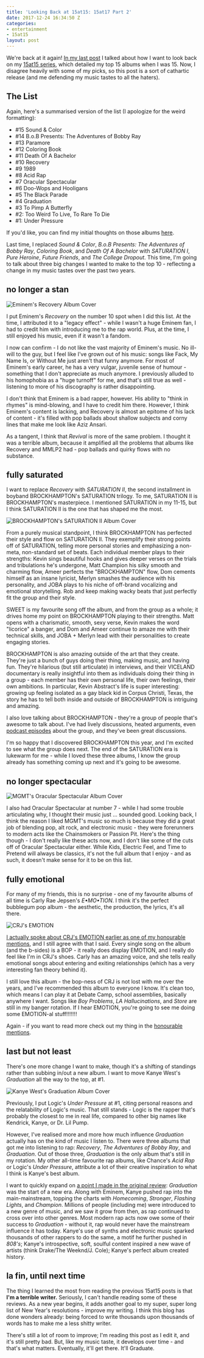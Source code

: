 ```yaml
---
title: 'Looking Back at 15at15: 15at17 Part 2'
date: 2017-12-24 16:34:50 Z
categories:
- entertainment
- 15at15
layout: post
---
```


We're back at it again! [In my last post]({{site.baseurl}}/15at15/2017/11/29/looking-back-on-15-at-15.html) I talked about how I want to look back on my [15at15 series]({{site.baseurl}}/specials/15at15/), which detailed my top 15 albums when I was 15. Now, I disagree heavily with some of my picks, so this post is a sort of cathartic release (and me defending my music tastes to all the haters).

## The List

Again, here's a summarised version of the list (I apologize for the weird formatting):

* #15 Sound & Color
* #14 B.o.B Presents: The Adventures of Bobby Ray
* #13 Paramore
* #12 Coloring Book
* #11 Death Of A Bachelor
* #10 Recovery
* #9 1989
* #8 Acid Rap
* #7 Oracular Spectacular
* #6 Doo-Wops and Hooligans
* #5 The Black Parade
* #4 Graduation
* #3 To Pimp A Butterfly
* #2: Too Weird To Live, To Rare To Die
* #1: Under Pressure

If you'd like, you can find my initial thoughts on those albums [here]({{site.baseurl}}/specials/15at15/).

Last time, I replaced *Sound & Color*, *B.o.B Presents: The Adventures of Bobby Ray*, *Coloring Book*, and *Death Of A Bachelor* with *SATURATION I*, *Pure Heroine*, *Future Friends*, and *The College Dropout*. This time, I'm going to talk about three big changes I wanted to make to the top 10 - reflecting a change in my music tastes over the past two years.

## no longer a stan

![Eminem's Recovery Album Cover]({{site.baseurl}}/img/albums/recovery.jpg)

I put Eminem's *Recovery* on the number 10 spot when I did this list. At the time, I attributed it to a "legacy effect" - while I wasn't a huge Eminem fan, I had to credit him with introducing me to the rap world. Plus, at the time, I still enjoyed his music, even if it wasn't a fandom.

I now can confirm - I do not like the vast majority of Eminem's music. No ill-will to the guy, but I feel like I've grown out of his music: songs like Fack, My Name Is, or Without Me just aren't that funny anymore. For most of Eminem's early career, he has a very vulgar, juvenile sense of humour - something that I don't appreciate as much anymore. I previously alluded to his homophobia as a "huge turnoff" for me, and that's still true as well - listening to more of his discography is rather disappointing.

I don't think that Eminem is a bad rapper, however. His ability to "think in rhymes" is mind-blowing, and I have to credit him there. However, I think Eminem's content is lacking, and Recovery is almost an epitome of his lack of content - it's filled with pop ballads about shallow subjects and corny lines that make me look like Aziz Ansari.

As a tangent, I think that *Revival* is more of the same problem. I thought it was a terrible album, because it amplified all the problems that albums like Recovery and MMLP2 had - pop ballads and quirky flows with no substance.

## fully saturated

I want to replace *Recovery* with *SATURATION II*, the second installment in boyband BROCKHAMPTON's SATURATION trilogy. To me, SATURATION II is BROCKHAMPTON's masterpiece. I mentioned SATURATION in my 11-15, but I think SATURATION II is the one that has shaped me the most.

![BROCKHAMPTON's SATURATION II Album Cover]({{site.baseurl}}/img/albums/saturation-ii.jpg)

From a purely musical standpoint, I think BROCKHAMPTON has perfected their style and flow on SATURATION II. They exemplify their strong points off of SATURATION, telling more personal stories and emphasizing a non-meta, non-standard set of beats. Each individual member plays to their strengths: Kevin sings beautiful hooks and gives deeper verses on the trials and tribulations he's undergone, Matt Champion his silky smooth and charming flow, Ameer perfects the "BROCKHAMPTON" flow, Dom cements himself as an insane lyricist, Merlyn smashes the audience with his personality, and JOBA plays to his niche of off-brand vocalizing and emotional storytelling. Rob and keep making wacky beats that just perfectly fit the group and their style.

SWEET is my favourite song off the album, and from the group as a whole; it drives home my point on BROCKHAMPTON playing to their strengths. Matt opens with a charismatic, smooth, sexy verse, Kevin makes the word "licorice" a banger, and Dom and Ameer continue to amaze me with their technical skills, and JOBA + Merlyn lead with their personalities to create engaging stories.

BROCKHAMPTON is also amazing outside of the art that they create. They're just a bunch of guys doing their thing, making music, and having fun. They're hilarious (but still articulate) in interviews, and their VICELAND documentary is really insightful into them as individuals doing their thing in a group - each member has their own personal life, their own feelings, their own ambitions. In particular, Kevin Abstract's life is super interesting: growing up feeling isolated as a gay black kid in Corpus Christi, Texas, the story he has to tell both inside and outside of BROCKHAMPTON is intriguing and amazing.

I also love talking about BROCKHAMPTON - they're a group of people that's awesome to talk about. I've had lively discussions, heated arguments, even [podcast episodes](https://tbaw.ca/2017/12/03/tbaw-talks-episode-1-brockhampton/) about the group, and they've been great discussions.

I'm so happy that I discovered BROCKHAMPTON this year, and I'm excited to see what the group does next. The end of the SATURATION era is lukewarm for me - while I loved these three albums, I know the group already has something coming up next and it's going to be awesome.

## no longer spectacular

![MGMT's Oracular Spectacular Album Cover]({{site.baseurl}}/img/albums/oracular-spectacular.jpg)

I also had Oracular Spectacular at number 7 - while I had some trouble articulating why, I thought their music just ... sounded good. Looking back, I think the reason I liked MGMT's music so much is because they did a great job of blending pop, alt rock, and electronic music - they were forerunners to modern acts like the Chainsmokers or Passion Pit. Here's the thing though - I don't really like these acts now, and I don't like some of the cuts off of Oracular Spectacular either. While Kids, Electric Feel, and Time to Pretend will always be classics, it's not the full album that I enjoy - and as such, it doesn't make sense for it to be on this list.

## fully emotional

For many of my friends, this is no surprise - one of my favourite albums of all time is Carly Rae Jepsen's *E•MO•TION*. I think it's the perfect bubblegum pop album - the aesthetic, the production, the lyrics, it's all there.

![CRJ's EMOTION]({{site.baseurl}}/img/albums/emotion.jpg)

[I actually spoke about CRJ's EMOTION earlier as one of my honourable mentions]({{site.baseurl}}/15at15/2016/12/31/top-15-at-15-honourable-mentions.html), and I still agree with that I said. Every single song on the album (and the b-sides) is a BOP - it really does display EMOTION, and I really do feel like I'm in CRJ's shoes. Carly has an amazing voice, and she tells really emotional songs about entering and exiting relationships (which has a very interesting fan theory behind it).

I still love this album - the bop-ness of CRJ is not lost with me over the years, and I've recommended this album to everyone I know. It's clean too, which means I can play it at Debate Camp, school assemblies, basically anywhere I want. Songs like *Boy Problems*, *LA Hallucinations*, and *Store* are still in my banger rotation. If I hear EMOTION, you're going to see me doing some EMOTION-al stuff!!!!!!!

Again - if you want to read more check out my thing in the [honourable mentions]({{site.baseurl}}/15at15/2016/12/31/top-15-at-15-honourable-mentions.html).

## last but not least

There's one more change I want to make, though it's a shifting of standings rather than subbing in/out a new album. I want to move Kanye West's *Graduation* all the way to the top, at #1.

![Kanye West's Graduation Album Cover]({{site.baseurl}}/img/albums/graduation.jpg)

Previously, I put Logic's *Under Pressure* at #1, citing personal reasons and the relatability of Logic's music. That still stands - Logic is the rapper that's probably the closest to me in real life, compared to other big names like Kendrick, Kanye, or Dr. Lil Pump.

However, I've realised more and more how much influence *Graduation* actually has on the kind of music I listen to. There were three albums that got me into listening to rap: *Recovery*, *The Adventures of Bobby Ray*, and *Graduation*. Out of those three, *Graduation* is the only album that's still in my rotation. My other all-time favourite rap albums, like Chance's *Acid Rap* or Logic's *Under Pressure*, attribute a lot of their creative inspiration to what I think is Kanye's best album.

I want to quickly expand on [a point I made in the original review]({{site.baseurl}}/15at15/2016/11/15/top-15-at-15-part-twelve.html): *Graduation* was the start of a new era. Along with Eminem, Kanye pushed rap into the main-mainstream, topping the charts with *Homecoming*, *Stronger*, *Flashing Lights*, and *Champion*. Millions of people (including me) were introduced to a new genre of music, and we saw it grow from then, as rap continued to cross over into other genres. Most modern rap acts now owe some of their success to *Graduation* - without it, rap would never have the mainstream influence it has today. Kanye's use of synths and electronic music sparked thousands of other rappers to do the same, a motif he further pushed in *808's*; Kanye's introspective, soft, soulful content inspired a new wave of artists (think Drake/The Weeknd/J. Cole); Kanye's perfect album created history.

## la fin, until next time

The thing I learned the most from reading the previous 15at15 posts is that **I'm a terrible writer.** Seriously, I can't handle reading some of these reviews. As a new year begins, it adds another goal to my super, super long list of New Year's resolutions - improve my writing. I think this blog has done wonders already: being forced to write thousands upon thousands of words has to make me a less shitty writer.

There's still a lot of room to improve; I'm reading this post as I edit it, and it's still pretty bad. But, like my music taste, it develops over time - and that's what matters. Eventually, it'll get there. It'll Graduate.
